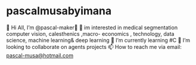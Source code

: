 # pascalmusabyimana

👋 Hi All, I’m @pascal-maker👋
👀 im interested in medical segmentation computer vision, calesthenics ,macro- economics , technology, data science, machine learning& deep learning 
🌱 I’m currently learning #C
💞️ I’m looking to collaborate on agents projects
📫 How to reach me via  email: pascal-musa@hotmail.com
